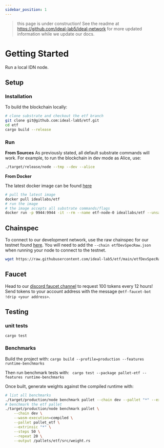 ```yaml
---
sidebar_position: 1
---
```


> this page is under construction! See the readme at https://github.com/ideal-lab5/ideal-network for more updated information while we update our docs.
<!-- 
- need to figure out how parachains can read from the mesh (XCM?)
- need to write tutorial on adding the ETF-PFG to your own chain
- need to write tutorial (and implement) running a standalone beacon (implement with swarm-NL)   -->

# Getting Started

Run a local IDN node.

## Setup

### Installation
To build the blockchain locally:
``` sh
# clone substrate and checkout the etf branch
git clone git@github.com:ideal-lab5/etf.git
cd etf
cargo build --release
```

### Run

**From Sources**
As previously stated, all default substrate commands will work. For example, to run the blockchain in dev mode as Alice, use:

``` sh
./target/release/node --tmp --dev --alice
```

**From Docker**

The latest docker image can be found [here](https://hub.docker.com/r/ideallabs/etf)

``` sh
# pull the latest image
docker pull ideallabs/etf
# run the image
# the image accepts all substrate commands/flags
docker run -p 9944:9944 -it --rm --name etf-node-0 ideallabs/etf --unsafe-rpc-external --validator --dev --tmp
```

## Chainspec

To connect to our development network, use the raw chainspec for our testnet found [here](https://raw.githubusercontent.com/ideal-lab5/etf/main/etfDevSpecRaw.json). You will need to add the `--chain etfDevSpecRaw.json` when running your node to connect to the testnet. 

``` sh
wget https://raw.githubusercontent.com/ideal-lab5/etf/main/etfDevSpecRaw.json
```

## Faucet

Head to our [discord faucet channel](https://discord.gg/Txew8BzAfb) to request 100 tokens every 12 hours! Send tokens to your account address with the message `@etf-faucet-bot !drip <your address>`.

## Testing

### unit tests
`cargo test`

### Benchmarks

Build the project with: `cargo build --profile=production --features runtime-benchmarks`

Then run benchmark tests with:
` cargo test --package pallet-etf --features runtime-benchmarks`

Once built, generate weights against the compiled runtime with:

``` bash
# list all benchmarks
./target/production/node benchmark pallet --chain dev --pallet "*" --extrinsic "*" --repeat 0
# benchmark the etf pallet
./target/production/node benchmark pallet \
    --chain dev \
    --wasm-execution=compiled \
    --pallet pallet_etf \
    --extrinsic "*" \
    --steps 50 \
    --repeat 20 \
    --output /pallets/etf/src/weight.rs
```